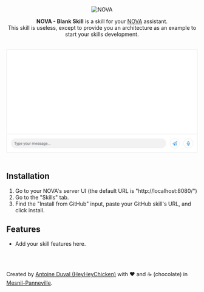 <div align="center">
<img src="https://github.com/HeyHeyChicken/NOVA/blob/master/resources/github-logo.svg" alt="NOVA" width="300">

**NOVA - Blank Skill** is a skill for your [NOVA](//github.com/HeyHeyChicken/NOVA) assistant.<br>
This skill is useless, except to provide you an architecture as an example to start your skills development.
<br><br>

<img src="https://github.com/HeyHeyChicken/NOVA-Blank-Skill/blob/master/resources/github-screenshot.jpg" alt="NOVA" width="800">
</div>

<br>

## Installation

1) Go to your NOVA's server UI (the default URL is "http://localhost:8080/")
2) Go to the "Skills" tab.
3) Find the "Install from GitHub" input, paste your GitHub skill's URL, and click install.

## Features

- Add your skill features here.

<br>
<br>

Created by [Antoine Duval (HeyHeyChicken)](//antoine.cuffel.fr) with ❤ and ☕ (chocolate) in [Mesnil-Panneville](//en.wikipedia.org/wiki/Mesnil-Panneville).
